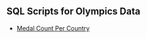 ## SQL Scripts for Olympics Data

- [Medal Count Per Country](https://github.com/Blake-Allan-Smith/Olympics-Data/releases/download/scripts/medals.sql)
